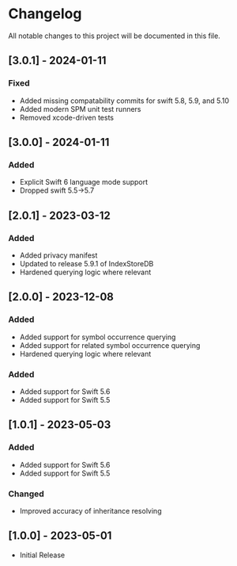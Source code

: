 # Changelog

All notable changes to this project will be documented in this file.

## [3.0.1] - 2024-01-11

### Fixed

- Added missing compatability commits for swift 5.8, 5.9, and 5.10
- Added modern SPM unit test runners
- Removed xcode-driven tests

## [3.0.0] - 2024-01-11

### Added

- Explicit Swift 6 language mode support
- Dropped swift 5.5->5.7


## [2.0.1] - 2023-03-12

### Added

- Added privacy manifest
- Updated to release 5.9.1 of IndexStoreDB
- Hardened querying logic where relevant


## [2.0.0] - 2023-12-08

### Added

- Added support for symbol occurrence querying
- Added support for related symbol occurrence querying
- Hardened querying logic where relevant

### Added

- Added support for Swift 5.6
- Added support for Swift 5.5

## [1.0.1] - 2023-05-03

### Added

- Added support for Swift 5.6
- Added support for Swift 5.5

### Changed

- Improved accuracy of inheritance resolving

## [1.0.0] - 2023-05-01

- Initial Release